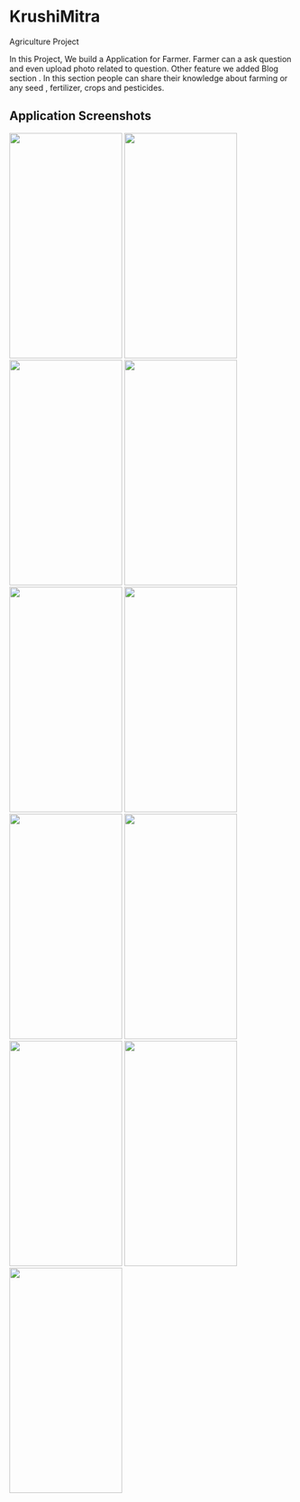 # KrushiMitra
Agriculture Project 


In this Project, We build a Application for Farmer. Farmer can  a ask question and even upload photo related to  question. Other feature we added Blog section . In this section people can share their knowledge about farming or any  seed , fertilizer, crops and pesticides.

<h2>Application Screenshots</h2>

<img src="https://user-images.githubusercontent.com/54815114/116804668-30cd1200-ab3e-11eb-864a-bff232f6e63a.jpg" width="200" height="400" />       <img src="https://user-images.githubusercontent.com/54815114/116804687-51956780-ab3e-11eb-8aa4-95fcf32f18a9.jpg" width="200" height="400" />         <img src="https://user-images.githubusercontent.com/54815114/116804903-49d6c280-ab40-11eb-8924-986903be6297.jpg" width="200" height="400" />       <img src="https://user-images.githubusercontent.com/54815114/116804922-6a9f1800-ab40-11eb-8ee7-8750f1c319e1.jpg" width="200" height="400" />        <img src="https://user-images.githubusercontent.com/54815114/116804944-7c80bb00-ab40-11eb-9f7d-ec8243930977.jpg" width="200" height="400" />     <img src="https://user-images.githubusercontent.com/54815114/116804956-8c000400-ab40-11eb-9417-18ec1a18ae70.jpg" width="200" height="400" />      <img src="https://user-images.githubusercontent.com/54815114/116805155-0ed58e80-ab42-11eb-9a6d-3deee7b3c714.jpg" width="200" height="400" />          <img src="https://user-images.githubusercontent.com/54815114/116804964-9d491080-ab40-11eb-9c65-7954ab6b0dfc.jpg" width="200" height="400" />        <img src="https://user-images.githubusercontent.com/54815114/116805168-27de3f80-ab42-11eb-8778-12a4f8737005.jpg" width="200" height="400" />          <img src="https://user-images.githubusercontent.com/54815114/116805188-404e5a00-ab42-11eb-8383-5448fa3edf83.jpg" width="200" height="400" />          <img src="https://user-images.githubusercontent.com/54815114/116805192-4d6b4900-ab42-11eb-9afb-a61f30ea63b5.jpg" width="200" height="400" />
     






